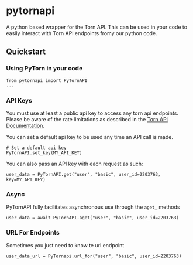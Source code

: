 # pytornapi
A python based wrapper for the Torn API. This can be used in your code to easily interact with Torn API endpoints fromy our python code.

## Quickstart
### Using PyTorn in your code
```
from pytornapi import PyTornAPI
...
```

### API Keys
You must use at least a public api key to access any torn api endpoints.  Please be aware of the rate limitations as described in the [Torn API Documentation](https://www.torn.com/api.html#).

You can set a default api key to be used any time an API call is made.
```
# Set a default api key
PyTornAPI.set_key(MY_API_KEY)
```

You can also pass an API key with each request as such:
```
user_data = PyTornAPI.get("user", "basic", user_id=2203763, key=MY_API_KEY)
```

### Async
PyTornAPI fully facilitates asynchronous use through the `aget_` methods
```
user_data = await PyTornAPI.aget("user", "basic", user_id=2203763)
```

### URL For Endpoints
Sometimes you just need to know te url endpoint
```
user_data_url = PyTornapi.url_for("user", "basic", user_id=2203763)
```
